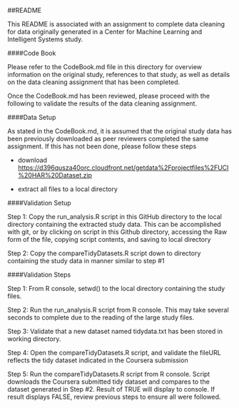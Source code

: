 ##README

This README is associated with an assignment to complete data cleaning for data originally generated in a Center for Machine Learning and Intelligent Systems study.

####Code Book

Please refer to the CodeBook.md file in this directory for overview information on the original study, references to that study, as well as details on the data cleaning assignment that has been completed.

Once the CodeBook.md has been reviewed, please proceed with the following to validate the results of the data cleaning assignment.

####Data Setup

As stated in the CodeBook.md, it is assumed that the original study data has been previously downloaded as peer reviewers completed the same assignment.  If this has not been done, please follow these steps
  
  * download https://d396qusza40orc.cloudfront.net/getdata%2Fprojectfiles%2FUCI%20HAR%20Dataset.zip
  
  * extract all files to a local directory

####Validation Setup

Step 1: Copy the run_analysis.R script in this GitHub directory to the local directory containing the extracted study data.  This can be accomplished with git, or by clicking on script in this Github directory, accessing the Raw form of the file, copying script contents, and saving to local directory

Step 2: Copy the compareTidyDatasets.R script down to directory containing the study data in manner similar to step #1

####Validation Steps

Step 1: From R console, setwd() to the local directory containing the study files.

Step 2: Run the run_analysis.R script from R console.  This may take several seconds to complete due to the reading of the large study files.

Step 3: Validate that a new dataset named tidydata.txt has been stored in working directory.

Step 4: Open the compareTidyDatasets.R script, and validate the fileURL reflects the tidy dataset indicated in the Coursera submission

Step 5: Run the compareTidyDatasets.R script from R console.  Script downloads the Coursera submitted tidy dataset and compares to the dataset generated in Step #2.  Result of TRUE will display to console.  If result displays FALSE, review previous steps to ensure all were followed.
